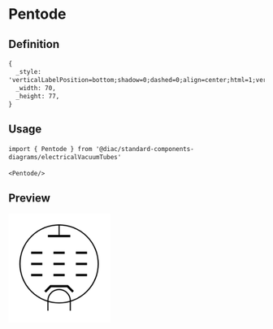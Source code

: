 # Pentode

## Definition

```
{
  _style: 'verticalLabelPosition=bottom;shadow=0;dashed=0;align=center;html=1;verticalAlign=top;shape=mxgraph.electrical.thermionic_devices.pentode;',
  _width: 70,
  _height: 77,
}
```

## Usage

```
import { Pentode } from '@diac/standard-components-diagrams/electricalVacuumTubes'

<Pentode/>
```

## Preview

<img src="./pentode.png" width="200"/>
